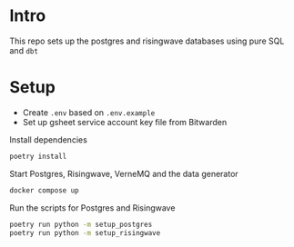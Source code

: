 # Intro

This repo sets up the postgres and risingwave databases using pure SQL and `dbt`

# Setup

 - Create `.env` based on `.env.example`
 - Set up gsheet service account key file from Bitwarden

Install dependencies
```bash
poetry install
```

Start Postgres, Risingwave, VerneMQ and the data generator
```bash
docker compose up
```

Run the scripts for Postgres and Risingwave
```bash
poetry run python -m setup_postgres
poetry run python -m setup_risingwave
```

